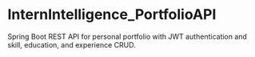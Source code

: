 # InternIntelligence_PortfolioAPI
Spring Boot REST API for personal portfolio with JWT authentication and skill, education, and experience CRUD.
